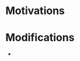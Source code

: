 # Motivations
<!-- * What's the reason you're making modifications? What're you trying to achieve? -->

# Modifications
<!-- * What modifications have been made to achieve your motivations? -->
- 
